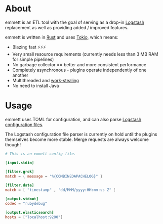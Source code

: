 # About

emmett is an ETL tool with the goal of serving as a drop-in [Logstash](https://www.elastic.co/products/logstash) replacement as well as
providing added / improved features.

emmett is written in [Rust](https://www.rust-lang.org/) and uses [Tokio](https://tokio.rs/), which means:

- Blazing fast ⚡⚡⚡
- Very small resource requirements (currently needs less than 3 MB RAM for simple pipelines)
- No garbage collector == better and more consistent performance
- Completely asynchronous - plugins operate independently of one another
- Multithreaded and [work-stealing](https://en.wikipedia.org/wiki/Work_stealing)
- No need to install Java

# Usage

emmett uses TOML for configuration, and can also parse [Logstash configuration files](https://www.elastic.co/guide/en/logstash/7.0/configuration-file-structure.html).

The Logstash configuration file parser is currently on hold until the plugins themselves become more stable.
Merge requests are always welcome though!

```toml
# This is an emmett config file.

[input.stdin]

[filter.grok]
match = { message = "%{COMBINEDAPACHELOG}" }
    
[filter.date]
match = [ "timestamp" , "dd/MMM/yyyy:HH:mm:ss Z" ]	

[output.stdout]
codec = "rubydebug"

[output.elasticsearch]
hosts = ["localhost:9200"]
```
